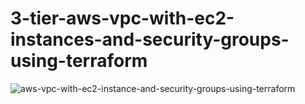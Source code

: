 # 3-tier-aws-vpc-with-ec2-instances-and-security-groups-using-terraform
![aws-vpc-with-ec2-instance-and-security-groups-using-terraform](https://user-images.githubusercontent.com/128609800/234236566-366ceabd-e119-4900-b8d5-837e59ac4f48.jpg)
